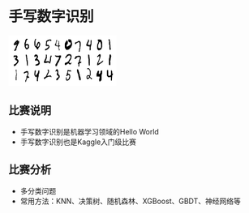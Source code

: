 # 手写数字识别
![image](./image/DR.png)<br>
## 比赛说明
- 手写数字识别是机器学习领域的Hello World
- 手写数字识别也是Kaggle入门级比赛
## 比赛分析
- 多分类问题
- 常用方法：KNN、决策树、随机森林、XGBoost、GBDT、神经网络等

